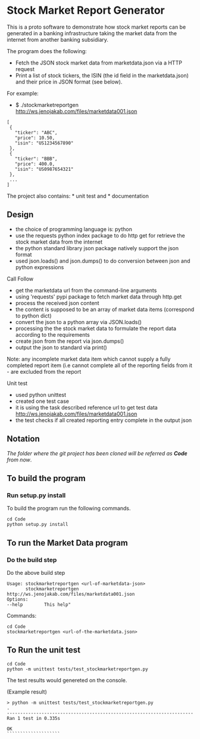 # Stock Market Report Generator

This is a proto software to demonstrate how stock market reports can be generated in a banking infrastructure taking the market data from the internet from another banking subsidiary.

The program does the following:

   * Fetch the JSON stock market data from marketdata.json via a HTTP request
   * Print a list of stock tickers, the ISIN (the id field in the marketdata.json) and their price in JSON format (see below).

For example:

* $ ./stockmarketreportgen http://ws.jenojakab.com/files/marketdata001.json

````````````````````
[
 {
   "ticker": "ABC",
   "price": 10.50,
   "isin": "US1234567890"
 },
 {
   "ticker": "BBB",
   "price": 400.0,
   "isin": "US0987654321"
 },
 ...
]
````````````````````

  The project also contains:
     * unit test and
     * documentation

## Design

* the choice of programming language is: python
* use the requests python index package to do http get for retrieve the stock market data from the internet
* the python standard library json package natively support the json format
* used json.loads() and json.dumps() to do conversion between json and python expressions

Call Follow
- get the marketdata url from the command-line arguments
- using 'requests' pypi package to fetch market data through http.get
- process the received json content
- the content is supposed to be an array of market data items (correspond to python dict)
- convert the json to a python array via JSON.loads()
- processing the the stock market data to formulate the report data according to the requirements
- create json from the report via json.dumps()
- output the json to standard via print()

Note: any incomplete market data item which cannot supply a fully completed report item (i.e cannot complete all of the reporting fields from it - are excluded from the report

Unit test
- used python unittest
- created one test case
- it is using the task described reference url to get test data  http://ws.jenojakab.com/files/marketdata001.json
- the test checks if all created reporting entry complete in the output json

## Notation

*The folder where the git project has been cloned will be referred as **Code** from now*.

## To build the program

### Run setup.py install  

To build the program run the following commands.

````````````````````
cd Code
python setup.py install
````````````````````

## To run the Market Data program

### Do the build step

Do the above build step

````````````````````````
Usage: stockmarketreportgen <url-of-marketdata-json>
       stockmarketreportgen http://ws.jenojakab.com/files/marketdata001.json
Options:
--help        This help"
````````````````````````

Commands:
````````````````````````
cd Code
stockmarketreportgen <url-of-the-marketdata.json>
````````````````````````

## To Run the unit test

````````````````````````
cd Code
python -m unittest tests/test_stockmarketreportgen.py
````````````````````````

The test results would genereted on the console.

(Example result)
````````````````````````
> python -m unittest tests/test_stockmarketreportgen.py
.
----------------------------------------------------------------------
Ran 1 test in 0.335s

OK
````````````````````
